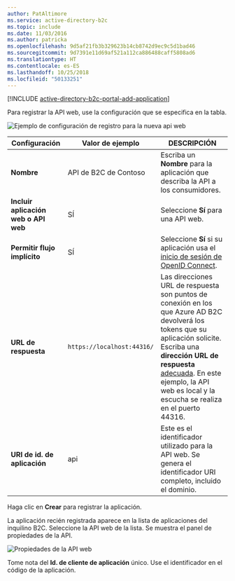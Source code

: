 ```yaml
---
author: PatAltimore
ms.service: active-directory-b2c
ms.topic: include
ms.date: 11/03/2016
ms.author: patricka
ms.openlocfilehash: 9d5af21fb3b329623b14cb8742d9ec9c5d1bad46
ms.sourcegitcommit: 9d7391e11d69af521a112ca886488caff5808ad6
ms.translationtype: HT
ms.contentlocale: es-ES
ms.lasthandoff: 10/25/2018
ms.locfileid: "50133251"
---
```

[!INCLUDE [active-directory-b2c-portal-add-application](active-directory-b2c-portal-add-application.md)]

Para registrar la API web, use la configuración que se especifica en la tabla.

![Ejemplo de configuración de registro para la nueva api web](./media/active-directory-b2c-register-web-api/b2c-new-web-api-settings.png)

| Configuración      | Valor de ejemplo  | DESCRIPCIÓN                                        |
| ------------ | ------- | -------------------------------------------------- |
| **Nombre** | API de B2C de Contoso | Escriba un **Nombre** para la aplicación que describa la API a los consumidores. | 
| **Incluir aplicación web o API web** | SÍ | Seleccione **Sí** para una API web. |
| **Permitir flujo implícito** | SÍ | Seleccione **Sí** si su aplicación usa el [inicio de sesión de OpenID Connect](../articles/active-directory-b2c/active-directory-b2c-reference-oidc.md). |
| **URL de respuesta** | `https://localhost:44316/` | Las direcciones URL de respuesta son puntos de conexión en los que Azure AD B2C devolverá los tokens que su aplicación solicite. Escriba una **dirección URL de respuesta** [adecuada](../articles/active-directory-b2c/active-directory-b2c-app-registration.md#choosing-a-web-app-or-api-reply-url). En este ejemplo, la API web es local y la escucha se realiza en el puerto 44316. |
| **URI de id. de aplicación** | api | Este es el identificador utilizado para la API web. Se genera el identificador URI completo, incluido el dominio. |

Haga clic en **Crear** para registrar la aplicación.

La aplicación recién registrada aparece en la lista de aplicaciones del inquilino B2C. Seleccione la API web de la lista. Se muestra el panel de propiedades de la API.

![Propiedades de la API web](./media/active-directory-b2c-register-web-api/b2c-web-api-properties.png)

Tome nota del **Id. de cliente de aplicación** único. Use el identificador en el código de la aplicación.